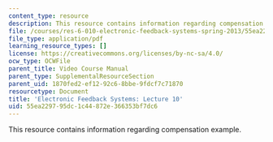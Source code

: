 ```yaml
---
content_type: resource
description: This resource contains information regarding compensation example.
file: /courses/res-6-010-electronic-feedback-systems-spring-2013/55ea229795dc1c44872e366353bf7dc6_MITRES_6-010S13_lec10.pdf
file_type: application/pdf
learning_resource_types: []
license: https://creativecommons.org/licenses/by-nc-sa/4.0/
ocw_type: OCWFile
parent_title: Video Course Manual
parent_type: SupplementalResourceSection
parent_uid: 1870fed2-ef12-92c6-8bbe-9fdcf7c71870
resourcetype: Document
title: 'Electronic Feedback Systems: Lecture 10'
uid: 55ea2297-95dc-1c44-872e-366353bf7dc6
---
```

This resource contains information regarding compensation example.